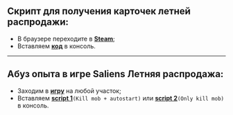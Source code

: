 ## Скрипт для получения карточек летней распродажи:
- В браузере переходите в **[Steam](http://store.steampowered.com/explore/)**;
- Вставляем **[код](https://github.com/donvardix/steam/blob/master/sales_cards.js)** в консоль.
---
## Абуз опыта в игре Saliens Летняя распродажа:
- Заходим в **[игру](https://steamcommunity.com/saliengame/play/)** на любой участок;
- Вставляем **[script 1](https://github.com/donvardix/steam/blob/master/sales_game_abuse/script1.js)**`(Kill mob + autostart)` или **[script 2](https://github.com/donvardix/steam/blob/master/sales_game_abuse/script2.js)**`(Only kill mob)` в консоль.
